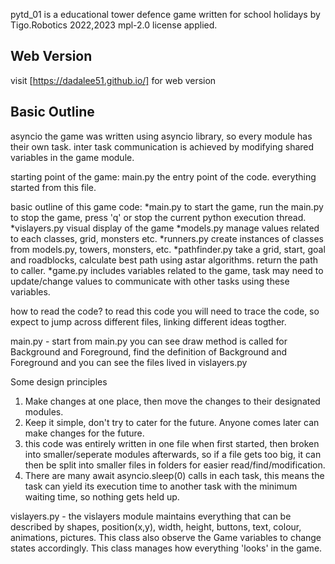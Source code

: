 pytd_01 is a educational tower defence game written for school holidays by Tigo.Robotics 2022,2023
mpl-2.0 license applied.


## Web Version

visit [https://dadalee51.github.io/]
for web version

## Basic Outline
asyncio
the game was written using asyncio library, so every module has their own task. 
inter task communication is achieved by modifying shared variables in the game module.

starting point of the game: main.py
the entry point of the code. everything started from this file.

basic outline of this game code: 
*main.py
  to start the game, run the main.py
  to stop the game, press 'q' or stop the current python execution thread.
*vislayers.py
  visual display of the game
*models.py
  manage values related to each classes, grid, monsters etc.
*runners.py
  create instances of classes from models.py, towers, monsters, etc.
*pathfinder.py
  take a grid, start, goal and roadblocks, calculate best path using astar algorithms.
  return the path to caller.
*game.py
  includes variables related to the game, task may need to update/change values to communicate
  with other tasks using these variables. 

how to read the code?
to read this code you will need to trace the code, so expect to jump across different files, 
linking different ideas togther.

main.py - start from main.py you can see draw method is called for Background and Foreground, 
find the definition of Background and Foreground and you can see the files lived in vislayers.py

Some design principles
1. Make changes at one place, then move the changes to their designated modules.
2. Keep it simple, don't try to cater for the future. Anyone comes later can make changes for the future.
3. this code was entirely written in one file when first started, then broken into smaller/seperate 
modules afterwards, so if a file gets too big, it can then be split into smaller files in folders for
easier read/find/modification.
4. There are many await asyncio.sleep(0) calls in each task, this means the task can yield its execution
time to another task with the minimum waiting time, so nothing gets held up. 

vislayers.py - the vislayers module maintains everything that can be described by shapes, position(x,y),
width, height, buttons, text, colour, animations, pictures. This class also observe the Game variables 
to change states accordingly. This class manages how everything 'looks' in the game. 



